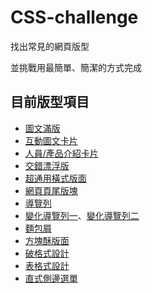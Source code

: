 # CSS-challenge

找出常見的網頁版型

並挑戰用最簡單、簡潔的方式完成

## 目前版型項目

* [圖文滿版](https://70928manson.github.io/CSS-challenge/)
* [互動圖文卡片](https://70928manson.github.io/CSS-challenge/002)
* [人員/產品介紹卡片](https://70928manson.github.io/CSS-challenge/003.HTML)
* [交錯漂浮版](https://70928manson.github.io/CSS-challenge/004.html)
* [超通用橫式版面](https://70928manson.github.io/CSS-challenge/005.html)
* [網頁頁尾版塊](https://70928manson.github.io/CSS-challenge/006)
* [導覽列](https://70928manson.github.io/CSS-challenge/007)
* [變化導覽列一](https://70928manson.github.io/CSS-challenge/008-1)、[變化導覽列二](https://70928manson.github.io/CSS-challenge/008-2)
* [麵包屑](https://70928manson.github.io/CSS-challenge/009)
* [方塊酥版面](https://70928manson.github.io/CSS-challenge/010)
* [破格式設計](https://70928manson.github.io/CSS-challenge/011)
* [表格式設計](https://70928manson.github.io/CSS-challenge/012)
* [直式側邊選單](https://70928manson.github.io/CSS-challenge/013)

